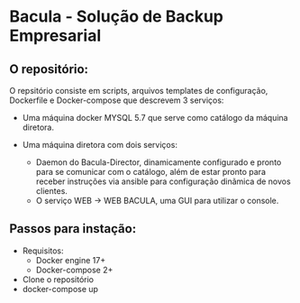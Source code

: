 # Bacula - Solução de Backup Empresarial


## O repositório:


O repsitório consiste em scripts, arquivos templates de configuração, Dockerfile e Docker-compose que descrevem 3 serviços:

- Uma máquina docker MYSQL 5.7 que serve como catálogo da máquina diretora.
     
- Uma máquina diretora com dois serviços:

    - Daemon do Bacula-Director, dinamicamente configurado e pronto para se comunicar com o catálogo, além de estar pronto para receber instruções via ansible para configuração dinãmica de novos clientes.
    - O serviço WEB → WEB BACULA, uma GUI para utilizar o console.
         
## Passos para instação:
- Requisitos:
    - Docker engine 17+
    - Docker-compose 2+
- Clone o repositório
- docker-compose up 
    

